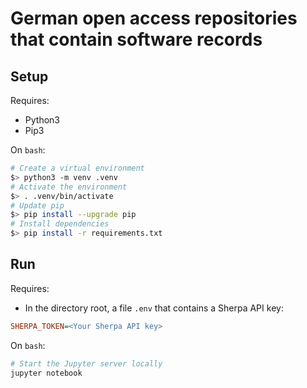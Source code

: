 # German open access repositories that contain software records

## Setup

Requires:

- Python3
- Pip3

On `bash`:

```bash
# Create a virtual environment
$> python3 -m venv .venv
# Activate the environment
$> . .venv/bin/activate
# Update pip
$> pip install --upgrade pip
# Install dependencies
$> pip install -r requirements.txt
```

## Run

Requires:

- In the directory root, a file `.env` that contains a Sherpa API key:

```ini
SHERPA_TOKEN=<Your Sherpa API key>
```

On `bash`:

```bash
# Start the Jupyter server locally
jupyter notebook
```
